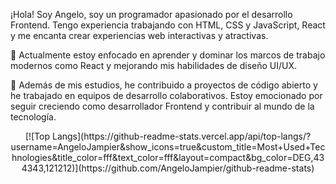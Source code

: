 ¡Hola! Soy Angelo, soy un programador apasionado por el desarrollo Frontend. Tengo experiencia trabajando con HTML, CSS y JavaScript, React y me encanta crear experiencias web interactivas y atractivas.

🚀 Actualmente estoy enfocado en aprender y dominar los marcos de trabajo modernos como React y mejorando mis habilidades de diseño UI/UX.

💼 Además de mis estudios, he contribuido a proyectos de código abierto y he trabajado en equipos de desarrollo colaborativos. Estoy emocionado por seguir creciendo como desarrollador Frontend y contribuir al mundo de la tecnología.

<div align="center">
    [![Top Langs](https://github-readme-stats.vercel.app/api/top-langs/?username=AngeloJampier&show_icons=true&custom_title=Most+Used+Technologies&title_color=fff&text_color=fff&layout=compact&bg_color=DEG,434343,121212)](https://github.com/AngeloJampier/github-readme-stats)
</div>
